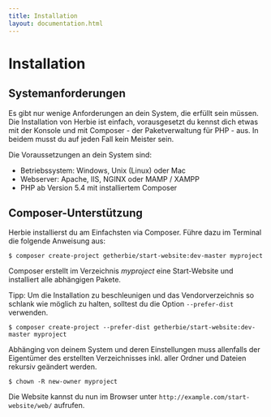 ```yaml
---
title: Installation
layout: documentation.html
---
```


# Installation


## Systemanforderungen

Es gibt nur wenige Anforderungen an dein System, die erfüllt sein müssen. Die 
Installation von Herbie ist einfach, vorausgesetzt du kennst dich etwas mit der Konsole 
und mit Composer - der Paketverwaltung für PHP - aus. In beidem musst du auf jeden Fall kein 
Meister sein.

Die Voraussetzungen an dein System sind:

- Betriebssystem: Windows, Unix (Linux) oder Mac
- Webserver: Apache, IIS, NGINX oder MAMP / XAMPP
- PHP ab Version 5.4 mit installiertem Composer


## Composer-Unterstützung

Herbie installierst du am Einfachsten via Composer. Führe dazu im Terminal die folgende 
Anweisung aus:

    $ composer create-project getherbie/start-website:dev-master myproject

Composer erstellt im Verzeichnis *myproject* eine Start-Website und installiert alle 
abhängigen Pakete.

Tipp: Um die Installation zu beschleunigen und das Vendorverzeichnis so schlank wie möglich
zu halten, solltest du die Option `--prefer-dist` verwenden.

    $ composer create-project --prefer-dist getherbie/start-website:dev-master myproject
    
Abhänging von deinem System und deren Einstellungen muss allenfalls der Eigentümer des
erstellten Verzeichnisses inkl. aller Ordner und Dateien rekursiv geändert werden. 

    $ chown -R new-owner myproject

Die Website kannst du nun im Browser unter `http://example.com/start-website/web/` aufrufen.
